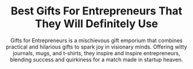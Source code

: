 ---
layout: post
title: Best Gifts For Entrepreneurs That They Will Definitely Use
subtitle: Gifts for Entrepreneurs is a mischievous gift emporium that combines practical and hilarious gifts to spark joy in visionary minds. Offering witty journals, mugs, and t-shirts, they inspire and inspire entrepreneurs, blending success and quirkiness for a match made in startup heaven.
header-img: "img/post/2023/09/copied/Gifts-For-Entrepreneurs.jpg"
header-style: text
permalink: "/gifts-for-entrepreneurs/"
catalog: true
tags:
  - Recipients 
  - Men
---          